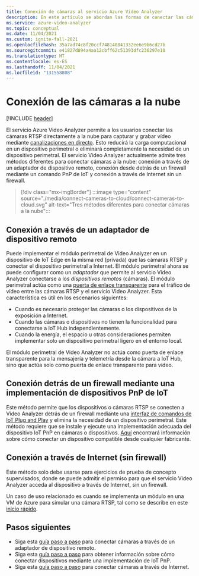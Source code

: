 ```yaml
---
title: Conexión de cámaras al servicio Azure Video Analyzer
description: En este artículo se abordan las formas de conectar las cámaras directamente al servicio Azure Video Analyzer.
ms.service: azure-video-analyzer
ms.topic: conceptual
ms.date: 11/04/2021
ms.custom: ignite-fall-2021
ms.openlocfilehash: 35a7ad74c8f20ccf748140841332ee6e9b6cd27b
ms.sourcegitcommit: e41827d894a4aa12cbff62c51393dfc236297e10
ms.translationtype: HT
ms.contentlocale: es-ES
ms.lasthandoff: 11/04/2021
ms.locfileid: "131558808"
---
```

# <a name="connect-cameras-to-the-cloud"></a>Conexión de las cámaras a la nube

[!INCLUDE [header](includes/cloud-env.md)]

El servicio Azure Video Analyzer permite a los usuarios conectar las cámaras RTSP directamente a la nube para capturar y grabar vídeo mediante [canalizaciones en directo](../pipeline.md). Esto reducirá la carga computacional en un dispositivo perimetral o eliminará completamente la necesidad de un dispositivo perimetral. El servicio Video Analyzer actualmente admite tres métodos diferentes para conectar cámaras a la nube: conexión a través de un adaptador de dispositivo remoto, conexión desde detrás de un firewall mediante un comando PnP de IoT y conexión a través de Internet sin un firewall.

> [!div class="mx-imgBorder"]
> :::image type="content" source="./media/connect-cameras-to-cloud/connect-cameras-to-cloud.svg" alt-text="Tres métodos diferentes para conectar cámaras a la nube":::

## <a name="connect-via-a-remote-device-adapter"></a>Conexión a través de un adaptador de dispositivo remoto

Puede implementar el módulo perimetral de Video Analyzer en un dispositivo de IoT Edge en la misma red (privada) que las cámaras RTSP y conectar el dispositivo perimetral a Internet. El módulo perimetral ahora se puede configurar como un *adaptador* que permite al servicio Video Analyzer conectarse a los *dispositivos remotos* (cámaras). El módulo perimetral actúa como una [puerta de enlace transparente](../../../iot-edge/iot-edge-as-gateway.md) para el tráfico de vídeo entre las cámaras RTSP y el servicio Video Analyzer. Esta característica es útil en los escenarios siguientes:

* Cuando es necesario proteger las cámaras o los dispositivos de la exposición a Internet.
* Cuando las cámaras o dispositivos no tienen la funcionalidad para conectarse a IoT Hub independientemente.
* Cuando la energía, el espacio u otras consideraciones permiten implementar solo un dispositivo perimetral ligero en el entorno local.

El módulo perimetral de Video Analyzer no actúa como puerta de enlace transparente para la mensajería y telemetría desde la cámara a IoT Hub, sino que actúa solo como puerta de enlace transparente para vídeo.

## <a name="connect-behind-a-firewall-using-an-iot-pnp-device-implementation"></a>Conexión detrás de un firewall mediante una implementación de dispositivos PnP de IoT

Este método permite que los dispositivos o cámaras RTSP se conecten a Video Analyzer detrás de un firewall mediante una [interfaz de comandos de IoT Plug and Play](../../../iot-develop/overview-iot-plug-and-play.md) y elimina la necesidad de un dispositivo perimetral. Este método requiere que se instale y ejecute una implementación adecuada del dispositivo IoT PnP en cámaras o dispositivos. [Aquí](connect-devices.md) encontrará información sobre cómo conectar un dispositivo compatible desde cualquier fabricante.

## <a name="connect-over-the-internet-no-firewall"></a>Conexión a través de Internet (sin firewall)

Este método solo debe usarse para ejercicios de prueba de concepto supervisados, donde se puede admitir el permiso para que el servicio Video Analyzer acceda al dispositivo a través de Internet, sin un firewall. 

Un caso de uso relacionado es cuando se implementa un módulo en una VM de Azure para simular una cámara RTSP, tal como se describe en este [inicio rápido](get-started-livepipelines-portal.md).


## <a name="next-steps"></a>Pasos siguientes

- Siga esta [guía paso a paso](use-remote-device-adapter.md) para conectar cámaras a través de un adaptador de dispositivo remoto.
- Siga esta [guía paso a paso](connect-devices.md) para obtener información sobre cómo conectar dispositivos mediante una implementación de IoT PnP.
- Siga esta [guía paso a paso](get-started-livepipelines-portal.md) para conectar cámaras a través de Internet.
